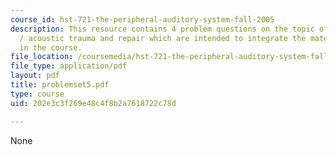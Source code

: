 ```yaml
---
course_id: hst-721-the-peripheral-auditory-system-fall-2005
description: This resource contains 4 problem questions on the topic of development
  / acoustic trauma and repair which are intended to integrate the material learned
  in the course.
file_location: /coursemedia/hst-721-the-peripheral-auditory-system-fall-2005/202e3c3f269e48c4f8b2a7618722c78d_problemset5.pdf
file_type: application/pdf
layout: pdf
title: problemset5.pdf
type: course
uid: 202e3c3f269e48c4f8b2a7618722c78d

---
```

None